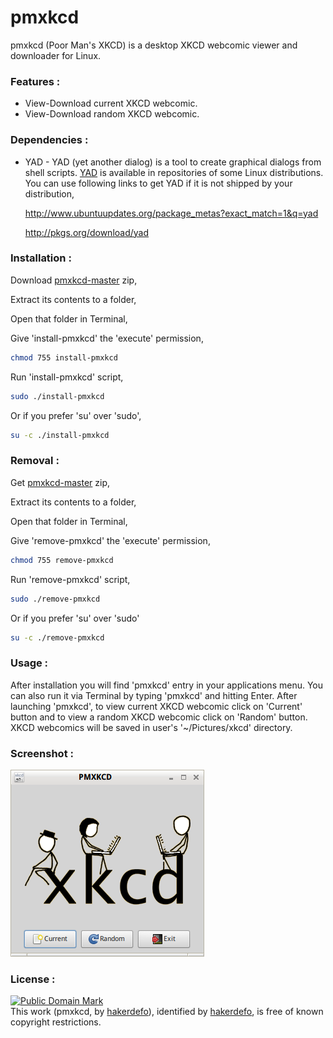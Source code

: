 # pmxkcd
pmxkcd (Poor Man's XKCD) is a desktop XKCD webcomic viewer and downloader for Linux.


### Features :

  - View-Download current XKCD webcomic.
  - View-Download random XKCD webcomic.


### Dependencies :

  - YAD - YAD (yet another dialog) is a tool to create graphical dialogs from shell scripts. [YAD] is available in repositories of some Linux distributions. You can use following links to get YAD if it is not shipped by your distribution,

    http://www.ubuntuupdates.org/package_metas?exact_match=1&q=yad

    http://pkgs.org/download/yad


### Installation :

Download [pmxkcd-master] zip,

Extract its contents to a folder,

Open that folder in Terminal,

Give 'install-pmxkcd' the 'execute' permission,
```sh
chmod 755 install-pmxkcd
```

Run 'install-pmxkcd' script,
```sh
sudo ./install-pmxkcd
```
Or if you prefer 'su' over 'sudo',
```sh
su -c ./install-pmxkcd
```


### Removal :

Get [pmxkcd-master] zip,

Extract its contents to a folder,

Open that folder in Terminal,

Give 'remove-pmxkcd' the 'execute' permission,
```sh
chmod 755 remove-pmxkcd
```

Run 'remove-pmxkcd' script,
```sh
sudo ./remove-pmxkcd
```
Or if you prefer 'su' over 'sudo'
```sh
su -c ./remove-pmxkcd
```


### Usage :

After installation you will find 'pmxkcd' entry in your applications menu. You can also run it via Terminal by typing 'pmxkcd' and hitting Enter. After launching 'pmxkcd', to view current XKCD webcomic click on 'Current' button and to view a random XKCD webcomic click on 'Random' button. XKCD webcomics will be saved in user's '~/Pictures/xkcd' directory.


### Screenshot :

![alt text](https://github.com/hakerdefo/pmxkcd/blob/master/pmxkcd.png "pmxkcd")


### License :

[![Public Domain Mark](http://i.creativecommons.org/p/mark/1.0/88x31.png)](http://creativecommons.org/publicdomain/mark/1.0/)  
This work (<span property="dct:title">pmxkcd</span>, by [<span property="dct:title">hakerdefo</span>](https://github.com/hakerdefo/pmxkcd)), identified by [<span property="dct:title">hakerdefo</span>](https://hakerdefo.blogspot.com), is free of known copyright restrictions.


[YAD]:https://sourceforge.net/projects/yad-dialog/
[pmxkcd-master]:https://github.com/hakerdefo/pmxkcd/archive/master.zip
